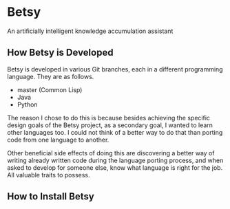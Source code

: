 # Betsy
An artificially intelligent knowledge accumulation assistant

## How Betsy is Developed
Betsy is developed in various Git branches, each in a different
programming language. They are as follows.

- master (Common Lisp)
- Java
- Python

The reason I chose to do this is because besides achieving the
specific design goals of the Betsy project, as a secondary goal,
I wanted to learn other languages too. I could not think of a
better way to do that than porting code from one language to
another.

Other beneficial side effects of doing this are discovering a
better way of writing already written code during the language
porting process, and when asked to develop for someone else,
know what language is right for the job. All valuable traits to
possess.

## How to Install Betsy
